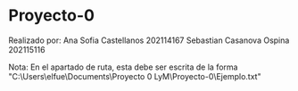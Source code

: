 # Proyecto-0
Realizado por:
Ana Sofia Castellanos 202114167
Sebastian Casanova Ospina 202115116

Nota:
En el apartado de ruta, esta debe ser escrita de la forma "C:\Users\elfue\Documents\Proyecto 0 LyM\Proyecto-0\Ejemplo.txt"